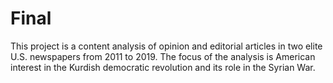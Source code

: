 # Final

This project is a content analysis of opinion and editorial articles in two elite U.S. newspapers from 2011 to 2019. The focus of the analysis is American interest in the Kurdish democratic revolution and its role in the Syrian War. 